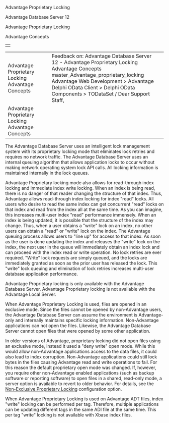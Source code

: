 Advantage Proprietary Locking




Advantage Database Server 12  

Advantage Proprietary Locking

Advantage Concepts

|  |
| --- |
|  |

|  |  |  |  |  |
| --- | --- | --- | --- | --- |
| Advantage Proprietary Locking  Advantage Concepts |  |  | Feedback on: Advantage Database Server 12 - Advantage Proprietary Locking Advantage Concepts master\_Advantage\_proprietary\_locking Advantage Web Development > Advantage Delphi OData Client > Delphi OData Components > TODataSet / Dear Support Staff, |  |
| Advantage Proprietary Locking  Advantage Concepts |  |  |  |  |

The Advantage Database Server uses an intelligent lock management system with its proprietary locking mode that eliminates lock retries and requires no network traffic. The Advantage Database Server uses an internal queuing algorithm that allows application locks to occur without making network operating system lock API calls. All locking information is maintained internally in the lock queues.

Advantage Proprietary locking mode also allows for read-through index locking and immediate index write locking. When an index is being read, there is no danger of that reader changing the structure of that index. Thus, Advantage allows read-through index locking for index "read" locks. All users who desire to read the same index can get concurrent "read" locks on that index and read from the index all at the same time. As you can imagine, this increases multi-user index "read" performance immensely. When an index is being updated, it is possible that the structure of the index may change. Thus, when a user obtains a "write" lock on an index, no other users can obtain a "read" or "write" lock on the index. The Advantage queuing process allows users to "line up" for access to that index. As soon as the user is done updating the index and releases the "write" lock on the index, the next user in the queue will immediately obtain an index lock and can proceed with the index read or write operation. No lock retries are ever required. "Write" lock requests are simply queued, and the locks are immediately granted as soon as the prior user has released the lock. This "write" lock queuing and elimination of lock retries increases multi-user database application performance.

Advantage Proprietary locking is only available with the Advantage Database Server. Advantage Proprietary locking is not available with the Advantage Local Server.

When Advantage Proprietary Locking is used, files are opened in an exclusive mode. Since the files cannot be opened by non-Advantage users, the Advantage Database Server can assume the environment is Advantage-only and internally maintains specific locking information. Non-Advantage applications can not open the files. Likewise, the Advantage Database Server cannot open files that were opened by some other application.

In older versions of Advantage, proprietary locking did not open files using an exclusive mode, instead it used a "deny write" open mode. While this would allow non-Advantage applications access to the data files, it could also lead to index corruption. Non-Advantage applications could still lock bytes in the files causing Advantage read and write operations to fail. For this reason the default proprietary open mode was changed. If, however, you require other non-Advantage enabled applications (such as backup software or reporting software) to open files in a shared, read-only mode, a server option is available to revert to older behavior. For details, see the [Non-Exclusive Proprietary Locking](master_non_exclusive_proprietary_locking.htm) configuration option.

When Advantage Proprietary Locking is used on Advantage ADT files, index "write" locking can be performed per tag. Therefore, multiple applications can be updating different tags in the same ADI file at the same time. This per tag "write" locking is not available with Xbase index files.